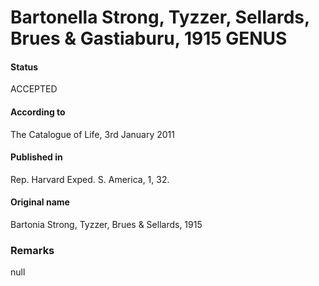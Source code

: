 # Bartonella Strong, Tyzzer, Sellards, Brues & Gastiaburu, 1915 GENUS

#### Status
ACCEPTED

#### According to
The Catalogue of Life, 3rd January 2011

#### Published in
Rep. Harvard Exped. S. America, 1, 32.

#### Original name
Bartonia Strong, Tyzzer, Brues & Sellards, 1915

### Remarks
null